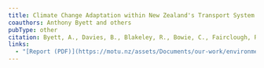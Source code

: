 ```yaml
---
title: Climate Change Adaptation within New Zealand's Transport System
coauthors: Anthony Byett and others
pubType: other
citation: Byett, A., Davies, B., Blakeley, R., Bowie, C., Fairclough, R., Fidler, D., Furner, W., Guthrie, G., Haines, L., Halliday, A., James, A., Kerr, S., Levy, R., McColl, B., Meade, R., Paulik, R., Pearce, P., Pohatu, J., Riley, S., Tinnion-Morgan, J., and Ziedins, I. (2019). "Climate Change Adaptation within New Zealand's Transport System." Motu Note 40, Motu Economic and Public Policy Research.
links:
  - "[Report (PDF)](https://motu.nz/assets/Documents/our-work/environment/climate-change-impacts/Transport-Dialogue-Report.pdf)"
---
```

